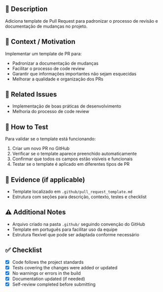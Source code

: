 ## 📌 Description
Adiciona template de Pull Request para padronizar o processo de revisão e documentação de mudanças no projeto.

## 🎯 Context / Motivation
Implementar um template de PR para:
- Padronizar a documentação de mudanças
- Facilitar o processo de code review
- Garantir que informações importantes não sejam esquecidas
- Melhorar a qualidade e organização dos PRs

## 🔗 Related Issues
- Implementação de boas práticas de desenvolvimento
- Melhoria do processo de code review

## 🧪 How to Test
Para validar se o template está funcionando:
1. Criar um novo PR no GitHub
2. Verificar se o template aparece preenchido automaticamente
3. Confirmar que todos os campos estão visíveis e funcionais
4. Testar se o template é aplicado em diferentes tipos de PR

## 📸 Evidence (if applicable)
- Template localizado em `.github/pull_request_template.md`
- Estrutura com seções para descrição, contexto, testes e checklist

## ⚠️ Additional Notes
- Arquivo criado na pasta `.github/` seguindo convenção do GitHub
- Template em português para facilitar uso da equipe
- Estrutura flexível que pode ser adaptada conforme necessário

## ✅ Checklist
- [x] Code follows the project standards
- [x] Tests covering the changes were added or updated
- [x] No warnings or errors in the build
- [x] Documentation updated (if needed)
- [x] Self-review completed before submitting